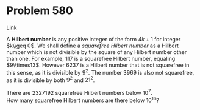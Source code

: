 # Problem 580

[Link](https://projecteuler.net/problem=580)

A **Hilbert number** is any positive integer of the form $4k+1$ for integer $k\\geq 0$. We shall define a *squarefree Hilbert number* as a Hilbert number which is not divisible by the square of any Hilbert number other than one. For example, $117$ is a squarefree Hilbert number, equaling $9\\times13$. However $6237$ is a Hilbert number that is not squarefree in this sense, as it is divisible by $9^2$. The number $3969$ is also not squarefree, as it is divisible by both $9^2$ and $21^2$. 

There are $2327192$ squarefree Hilbert numbers below $10^7$.  
How many squarefree Hilbert numbers are there below $10^{16}$?